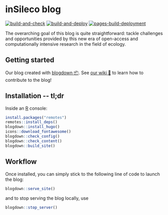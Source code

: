 # inSileco blog
[![build-and-check](https://github.com/inSileco/inSileco.github.io/actions/workflows/R-BUILD-CHECK.yml/badge.svg)](https://github.com/inSileco/inSileco.github.io/actions/workflows/R-BUILD-CHECK.yml)
[![build-and-deploy](https://github.com/inSileco/inSileco.github.io/actions/workflows/R-BUILD-DEPLOY.yml/badge.svg)](https://github.com/inSileco/inSileco.github.io/actions/workflows/R-BUILD-DEPLOY.yml)
[![pages-build-deployment](https://github.com/inSileco/inSileco.github.io/actions/workflows/pages/pages-build-deployment/badge.svg)](https://github.com/inSileco/inSileco.github.io/actions/workflows/pages/pages-build-deployment)

The overarching goal of this blog is quite straightforward: tackle challenges
and opportunities provided by this new era of open-access and computationally
intensive research in the field of ecology.


## Getting started

Our blog created with [blogdown :package:](https://bookdown.org/yihui/blogdown/). See [our wiki :book:](https://github.com/inSileco/inSileco.github.io/wiki/GetStarted) to learn how to contribute to the blog!


## Installation -- tl;dr 

Inside an [R](https://www.r-project.org/) console:

```R
install.packages("remotes")
remotes::install_deps()
blogdown::install_hugo()
icons::download_fontawesome()
blogdown::check_config()
blogdown::check_content()
blogdown::build_site()
```

## Workflow 

Once installed, you can simply stick to the following line of code to launch the blog:

```R
blogdown::serve_site()
```

and to stop serving the blog locally,  use 

```R
blogdown::stop_server()
```

